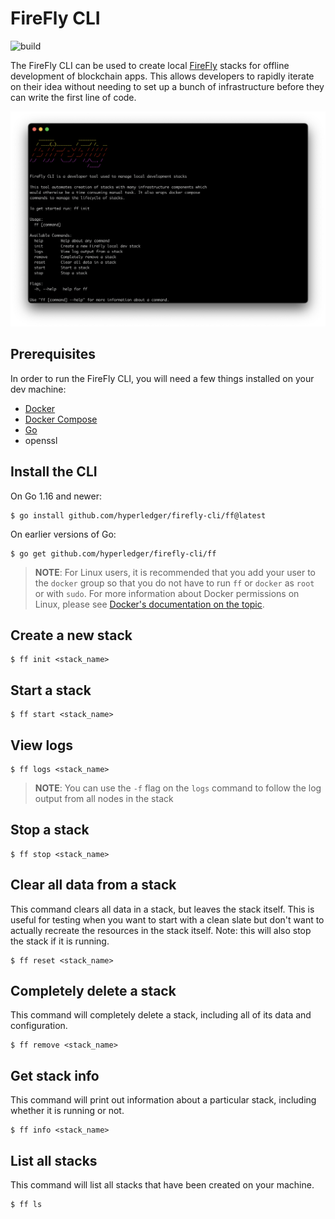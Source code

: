 # FireFly CLI

![build](https://github.com/hyperledger/firefly-cli/actions/workflows/build.yml/badge.svg?branch=main)

The FireFly CLI can be used to create local [FireFly](https://github.com/hyperledger/firefly) stacks
for offline development of blockchain apps. This allows developers to rapidly iterate on their idea without
needing to set up a bunch of infrastructure before they can write the first line of code.

![FireFly CLI Screenshot](docs/firefly_screenshot.png)

## Prerequisites

In order to run the FireFly CLI, you will need a few things installed on your dev machine:

- [Docker](https://www.docker.com/)
- [Docker Compose](https://docs.docker.com/compose/)
- [Go](https://golang.org/)
- openssl

## Install the CLI

On Go 1.16 and newer:

```
$ go install github.com/hyperledger/firefly-cli/ff@latest
```

On earlier versions of Go:

```
$ go get github.com/hyperledger/firefly-cli/ff
```

> **NOTE**: For Linux users, it is recommended that you add your user to the `docker` group so that you do not have to run `ff` or `docker` as `root` or with `sudo`. For more information about Docker permissions on Linux, please see [Docker's documentation on the topic](https://docs.docker.com/engine/install/linux-postinstall/).

## Create a new stack

```
$ ff init <stack_name>
```

## Start a stack

```
$ ff start <stack_name>
```

## View logs

```
$ ff logs <stack_name>
```

> **NOTE**: You can use the `-f` flag on the `logs` command to follow the log output from all nodes in the stack

## Stop a stack

```
$ ff stop <stack_name>
```

## Clear all data from a stack

This command clears all data in a stack, but leaves the stack itself. This is useful for testing when you want to start with a clean slate but don't want to actually recreate the resources in the stack itself. Note: this will also stop the stack if it is running.

```
$ ff reset <stack_name>
```

## Completely delete a stack

This command will completely delete a stack, including all of its data and configuration.

```
$ ff remove <stack_name>
```

## Get stack info

This command will print out information about a particular stack, including whether it is running or not.

```
$ ff info <stack_name>
```

## List all stacks

This command will list all stacks that have been created on your machine.

```
$ ff ls
```
